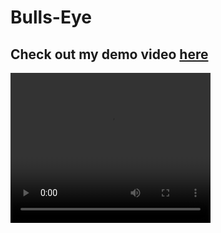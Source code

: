 # Bulls-Eye

## Check out my demo video [here](/video/Bull's-Eye.mov)

<video width="320" height="240" controls>
  <source src="video/Bull's-Eye.mov" type="video/mp4">
</video>
